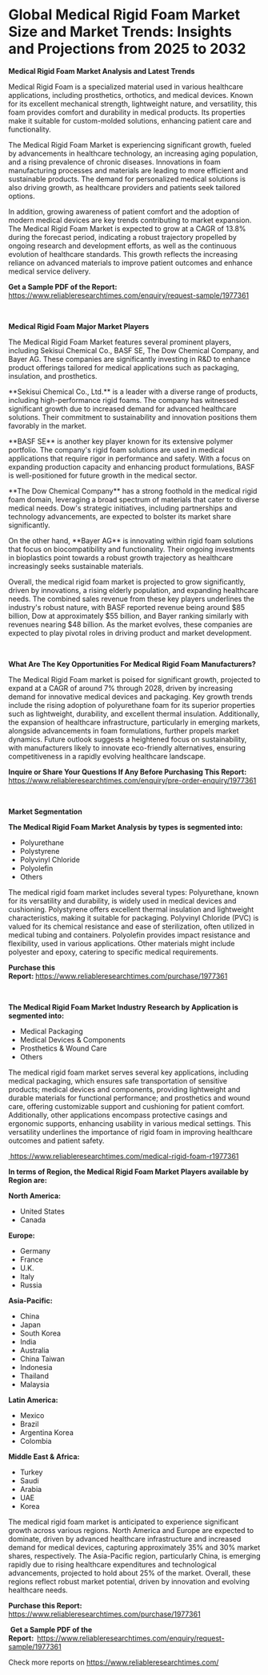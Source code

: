 <p><h1>Global Medical Rigid Foam Market Size and Market Trends: Insights and Projections from 2025 to 2032</h1></p><p><strong>Medical Rigid Foam Market Analysis and Latest Trends</strong></p>
<p><p>Medical Rigid Foam is a specialized material used in various healthcare applications, including prosthetics, orthotics, and medical devices. Known for its excellent mechanical strength, lightweight nature, and versatility, this foam provides comfort and durability in medical products. Its properties make it suitable for custom-molded solutions, enhancing patient care and functionality.</p><p>The Medical Rigid Foam Market is experiencing significant growth, fueled by advancements in healthcare technology, an increasing aging population, and a rising prevalence of chronic diseases. Innovations in foam manufacturing processes and materials are leading to more efficient and sustainable products. The demand for personalized medical solutions is also driving growth, as healthcare providers and patients seek tailored options.</p><p>In addition, growing awareness of patient comfort and the adoption of modern medical devices are key trends contributing to market expansion. The Medical Rigid Foam Market is expected to grow at a CAGR of 13.8% during the forecast period, indicating a robust trajectory propelled by ongoing research and development efforts, as well as the continuous evolution of healthcare standards. This growth reflects the increasing reliance on advanced materials to improve patient outcomes and enhance medical service delivery.</p></p>
<p><strong>Get a Sample PDF of the Report:&nbsp;</strong> <a href="https://www.reliableresearchtimes.com/enquiry/request-sample/1977361?utm_campaign=2202&utm_medium=2&utm_source=Github&utm_content=ia&utm_term=04022025&utm_id=medical-rigid-foam">https://www.reliableresearchtimes.com/enquiry/request-sample/1977361</a></p>
<p>&nbsp;</p>
<p><strong>Medical Rigid Foam Major Market Players</strong></p>
<p><p>The Medical Rigid Foam Market features several prominent players, including Sekisui Chemical Co., BASF SE, The Dow Chemical Company, and Bayer AG. These companies are significantly investing in R&D to enhance product offerings tailored for medical applications such as packaging, insulation, and prosthetics.</p><p>**Sekisui Chemical Co., Ltd.** is a leader with a diverse range of products, including high-performance rigid foams. The company has witnessed significant growth due to increased demand for advanced healthcare solutions. Their commitment to sustainability and innovation positions them favorably in the market.</p><p>**BASF SE** is another key player known for its extensive polymer portfolio. The company's rigid foam solutions are used in medical applications that require rigor in performance and safety. With a focus on expanding production capacity and enhancing product formulations, BASF is well-positioned for future growth in the medical sector.</p><p>**The Dow Chemical Company** has a strong foothold in the medical rigid foam domain, leveraging a broad spectrum of materials that cater to diverse medical needs. Dow's strategic initiatives, including partnerships and technology advancements, are expected to bolster its market share significantly.</p><p>On the other hand, **Bayer AG** is innovating within rigid foam solutions that focus on biocompatibility and functionality. Their ongoing investments in bioplastics point towards a robust growth trajectory as healthcare increasingly seeks sustainable materials.</p><p>Overall, the medical rigid foam market is projected to grow significantly, driven by innovations, a rising elderly population, and expanding healthcare needs. The combined sales revenue from these key players underlines the industry's robust nature, with BASF reported revenue being around $85 billion, Dow at approximately $55 billion, and Bayer ranking similarly with revenues nearing $48 billion. As the market evolves, these companies are expected to play pivotal roles in driving product and market development.</p></p>
<p>&nbsp;</p>
<p><strong>What Are The Key Opportunities For Medical Rigid Foam Manufacturers?</strong></p>
<p><p>The Medical Rigid Foam market is poised for significant growth, projected to expand at a CAGR of around 7% through 2028, driven by increasing demand for innovative medical devices and packaging. Key growth trends include the rising adoption of polyurethane foam for its superior properties such as lightweight, durability, and excellent thermal insulation. Additionally, the expansion of healthcare infrastructure, particularly in emerging markets, alongside advancements in foam formulations, further propels market dynamics. Future outlook suggests a heightened focus on sustainability, with manufacturers likely to innovate eco-friendly alternatives, ensuring competitiveness in a rapidly evolving healthcare landscape.</p></p>
<p><strong>Inquire or Share Your Questions If Any Before Purchasing This Report:</strong> <a href="https://www.reliableresearchtimes.com/enquiry/pre-order-enquiry/1977361?utm_campaign=2202&utm_medium=2&utm_source=Github&utm_content=ia&utm_term=04022025&utm_id=medical-rigid-foam">https://www.reliableresearchtimes.com/enquiry/pre-order-enquiry/1977361</a></p>
<p>&nbsp;</p>
<p><strong>Market Segmentation</strong></p>
<p><strong>The Medical Rigid Foam Market Analysis by types is segmented into:</strong></p>
<p><ul><li>Polyurethane</li><li>Polystyrene</li><li>Polyvinyl Chloride</li><li>Polyolefin</li><li>Others</li></ul></p>
<p><p>The medical rigid foam market includes several types: Polyurethane, known for its versatility and durability, is widely used in medical devices and cushioning. Polystyrene offers excellent thermal insulation and lightweight characteristics, making it suitable for packaging. Polyvinyl Chloride (PVC) is valued for its chemical resistance and ease of sterilization, often utilized in medical tubing and containers. Polyolefin provides impact resistance and flexibility, used in various applications. Other materials might include polyester and epoxy, catering to specific medical requirements.</p></p>
<p><strong>Purchase this Report:&nbsp;</strong><a href="https://www.reliableresearchtimes.com/purchase/1977361?utm_campaign=2202&utm_medium=2&utm_source=Github&utm_content=ia&utm_term=04022025&utm_id=medical-rigid-foam">https://www.reliableresearchtimes.com/purchase/1977361</a></p>
<p>&nbsp;</p>
<p><strong>The Medical Rigid Foam Market Industry Research by Application is segmented into:</strong></p>
<p><ul><li>Medical Packaging</li><li>Medical Devices & Components</li><li>Prosthetics & Wound Care</li><li>Others</li></ul></p>
<p><p>The medical rigid foam market serves several key applications, including medical packaging, which ensures safe transportation of sensitive products; medical devices and components, providing lightweight and durable materials for functional performance; and prosthetics and wound care, offering customizable support and cushioning for patient comfort. Additionally, other applications encompass protective casings and ergonomic supports, enhancing usability in various medical settings. This versatility underlines the importance of rigid foam in improving healthcare outcomes and patient safety.</p></p>
<p><a href="https://www.reliableresearchtimes.com/medical-rigid-foam-r1977361?utm_campaign=2202&utm_medium=2&utm_source=Github&utm_content=ia&utm_term=04022025&utm_id=medical-rigid-foam">&nbsp;https://www.reliableresearchtimes.com/medical-rigid-foam-r1977361</a></p>
<p><strong>In terms of Region, the Medical Rigid Foam Market Players available by Region are:</strong></p>
<p>
    <p> <strong> North America: </strong>
        <ul>
            <li>United States</li>
            <li>Canada</li>
        </ul>
        </p> 
    <p> <strong> Europe: </strong>
        <ul>
            <li>Germany</li>
            <li>France</li>
            <li>U.K.</li>
            <li>Italy</li>
            <li>Russia</li>
        </ul>
        </p> 
    <p> <strong> Asia-Pacific: </strong>
        <ul>
            <li>China</li>
            <li>Japan</li>
            <li>South Korea</li>
            <li>India</li>
            <li>Australia</li>
            <li>China Taiwan</li>
            <li>Indonesia</li>
            <li>Thailand</li>
            <li>Malaysia</li>
        </ul>
        </p> 
    <p> <strong> Latin America: </strong>
        <ul>
            <li>Mexico</li>
            <li>Brazil</li>
            <li>Argentina Korea</li>
            <li>Colombia</li>
        </ul>
        </p> 
    <p> <strong> Middle East & Africa: </strong>
        <ul>
            <li>Turkey</li>
            <li>Saudi</li>
            <li>Arabia</li>
            <li>UAE</li>
            <li>Korea</li>
        </ul>
    </p>
    </p>
<p><p>The medical rigid foam market is anticipated to experience significant growth across various regions. North America and Europe are expected to dominate, driven by advanced healthcare infrastructure and increased demand for medical devices, capturing approximately 35% and 30% market shares, respectively. The Asia-Pacific region, particularly China, is emerging rapidly due to rising healthcare expenditures and technological advancements, projected to hold about 25% of the market. Overall, these regions reflect robust market potential, driven by innovation and evolving healthcare needs.</p></p>
<p><strong>Purchase this Report: </strong><a href="https://www.reliableresearchtimes.com/purchase/1977361?utm_campaign=2202&utm_medium=2&utm_source=Github&utm_content=ia&utm_term=04022025&utm_id=medical-rigid-foam">https://www.reliableresearchtimes.com/purchase/1977361</a></p>
<p>&nbsp;<strong>Get a Sample PDF of the Report:&nbsp;&nbsp;</strong><a href="https://www.reliableresearchtimes.com/enquiry/request-sample/1977361?utm_campaign=2202&utm_medium=2&utm_source=Github&utm_content=ia&utm_term=04022025&utm_id=medical-rigid-foam">https://www.reliableresearchtimes.com/enquiry/request-sample/1977361</a></p>
<p><strong></strong></p>
<p>Check more reports on <a href="https://www.reliableresearchtimes.com/?utm_campaign=2202&utm_medium=2&utm_source=Github&utm_content=ia&utm_term=04022025&utm_id=medical-rigid-foam">https://www.reliableresearchtimes.com/</a></p>